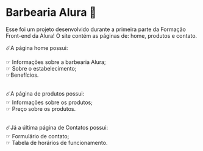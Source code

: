 <h1>Barbearia Alura 💇</h1>

Esse foi um projeto desenvolvido durante a primeira parte da Formação Front-end da Alura! O site contém as páginas de: home, produtos e contato.

☄️A página home possui:</p>
    ☞ Informações sobre a barbearia Alura;<br>
    ☞ Sobre o estabelecimento;<br>
    ☞Benefícios.<br><br>

☄️A página de produtos possui:<br>
    ☞ Informações sobre os produtos;<br>
    ☞ Preço sobre os produtos.<br><br>
 
☄️Já a última página de Contatos possui:<br>
    ☞ Formulário de contato;<br>
    ☞ Tabela de horários de funcionamento.<br>
